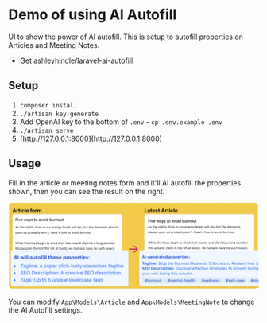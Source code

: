 # Demo of using AI Autofill

UI to show the power of AI autofill. This is setup to autofill properties on Articles and Meeting Notes.

- [Get ashleyhindle/laravel-ai-autofill](https://github.com/ashleyhindle/laravel-ai-autofill)

## Setup
1. `composer install`
2. `./artisan key:generate`
3. Add OpenAI key to the bottom of `.env` - `cp .env.example .env`
4. `./artisan serve`
5. [http://127.0.0.1:8000](http://127.0.0.1:8000)

## Usage
Fill in the article or meeting notes form and it'll AI autofill the properties shown, then you can see the result on the right.

![](./example-article-seo.png)

You can modify `App\Models\Article` and `App\Models\MeetingNote` to change the AI Autofill settings.
